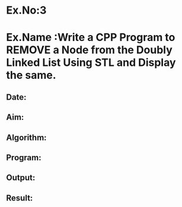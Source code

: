 # Ex.No:3
# Ex.Name :Write a CPP Program to REMOVE a Node from the Doubly Linked List Using STL and Display the same.
## Date:
## Aim:


## Algorithm:





## Program:



## Output:



## Result:

